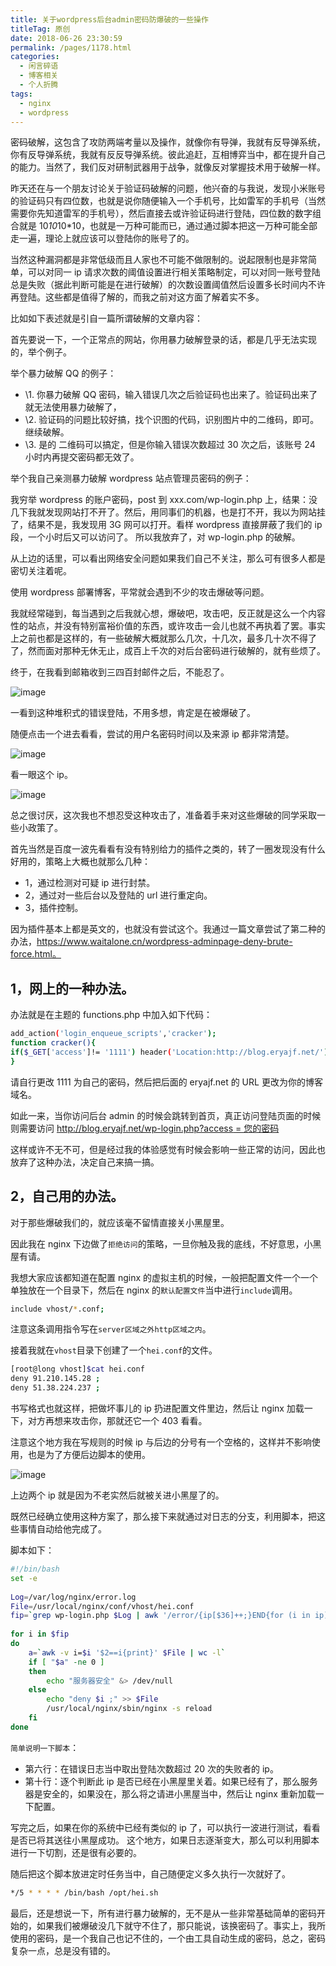 ```yaml
---
title: 关于wordpress后台admin密码防爆破的一些操作
titleTag: 原创
date: 2018-06-26 23:30:59
permalink: /pages/1178.html
categories:
  - 闲言碎语
  - 博客相关
  - 个人折腾
tags:
  - nginx
  - wordpress
---
```


密码破解，这包含了攻防两端考量以及操作，就像你有导弹，我就有反导弹系统，你有反导弹系统，我就有反反导弹系统。彼此追赶，互相博弈当中，都在提升自己的能力。当然了，我们反对研制武器用于战争，就像反对掌握技术用于破解一样。



昨天还在与一个朋友讨论关于验证码破解的问题，他兴奋的与我说，发现小米账号的验证码只有四位数，也就是说你随便输入一个手机号，比如雷军的手机号（当然需要你先知道雷军的手机号），然后直接去或许验证码进行登陆，四位数的数字组合就是 10*10*10*10，也就是一万种可能而已，通过通过脚本把这一万种可能全部走一遍，理论上就应该可以登陆你的账号了的。



当然这种漏洞都是非常低级而且人家也不可能不做限制的。说起限制也是非常简单，可以对同一 ip 请求次数的阈值设置进行相关策略制定，可以对同一账号登陆总是失败（据此判断可能是在进行破解）的次数设置阈值然后设置多长时间内不许再登陆。这些都是值得了解的，而我之前对这方面了解着实不多。



比如如下表述就是引自一篇所谓破解的文章内容：



首先要说一下，一个正常点的网站，你用暴力破解登录的话，都是几乎无法实现的，举个例子。

举个暴力破解 QQ 的例子：

- \1. 你暴力破解 QQ 密码，输入错误几次之后验证码也出来了。验证码出来了就无法使用暴力破解了，
- \2. 验证码的问题比较好搞，找个识图的代码，识别图片中的二维码，即可。继续破解。
- \3. 是的 二维码可以搞定，但是你输入错误次数超过 30 次之后，该账号 24 小时内再提交密码都无效了。

举个我自己亲测暴力破解 wordpress 站点管理员密码的例子：

我穷举 wordpress 的账户密码，post 到 xxx.com/wp-login.php 上，结果：没几下我就发现网站打不开了。然后，用同事们的机器，也是打不开，我以为网站挂了，结果不是，我发现用 3G 网可以打开。看样 wordpress 直接屏蔽了我们的 ip 段，一个小时后又可以访问了。 所以我放弃了，对 wp-login.php 的破解。



从上边的话里，可以看出网络安全问题如果我们自己不关注，那么可有很多人都是密切关注着呢。



使用 wordpress 部署博客，平常就会遇到不少的攻击爆破等问题。



我就经常碰到，每当遇到之后我就心想，爆破吧，攻击吧，反正就是这么一个内容性的站点，并没有特别富裕价值的东西，或许攻击一会儿也就不再执着了罢。事实上之前也都是这样的，有一些破解大概就那么几次，十几次，最多几十次不得了了，然而面对那种无休无止，成百上千次的对后台密码进行破解的，就有些烦了。



终于，在我看到邮箱收到三四百封邮件之后，不能忍了。





![image](http://t.eryajf.net/imgs/2021/09/07cb7c5b4112101d.jpg)





一看到这种堆积式的错误登陆，不用多想，肯定是在被爆破了。



随便点击一个进去看看，尝试的用户名密码时间以及来源 ip 都非常清楚。





![image](http://t.eryajf.net/imgs/2021/09/8ba27355b90f2637.jpg)





看一眼这个 ip。





![image](http://t.eryajf.net/imgs/2021/09/14c47b1c43f4ff72.jpg)





总之很讨厌，这次我也不想忍受这种攻击了，准备着手来对这些爆破的同学采取一些小政策了。



首先当然是百度一波先看看有没有特别给力的插件之类的，转了一圈发现没有什么好用的，策略上大概也就那么几种：



- 1，通过检测对可疑 ip 进行封禁。
- 2，通过对一些后台以及登陆的 url 进行重定向。
- 3，插件控制。



因为插件基本上都是英文的，也就没有尝试这个。我通过一篇文章尝试了第二种的办法，https://www.waitalone.cn/wordpress-adminpage-deny-brute-force.html。



## 1，网上的一种办法。



办法就是在主题的 functions.php 中加入如下代码：



```sh
add_action('login_enqueue_scripts','cracker');
function cracker(){
if($_GET['access']!= '1111') header('Location:http://blog.eryajf.net/');
}
```



请自行更改 1111 为自己的密码，然后把后面的 eryajf.net 的 URL 更改为你的博客域名。



如此一来，当你访问后台 admin 的时候会跳转到首页，真正访问登陆页面的时候则需要访问 [http://blog.eryajf.net/wp-login.php?access = 您的密码](http://blog.eryajf.net/wp-login.php?access=您的密码)



这样或许不无不可，但是经过我的体验感觉有时候会影响一些正常的访问，因此也放弃了这种办法，决定自己来搞一搞。



## 2，自己用的办法。



对于那些爆破我们的，就应该毫不留情直接关小黑屋里。



因此我在 nginx 下边做了`拒绝访问`的策略，一旦你触及我的底线，不好意思，小黑屋有请。



我想大家应该都知道在配置 nginx 的虚拟主机的时候，一般把配置文件一个一个单独放在一个目录下，然后在 nginx 的`默认配置文件`当中进行`include`调用。



```sh
include vhost/*.conf;
```



注意这条调用指令写在`server区域之外http区域之内`。



接着我就在`vhost`目录下创建了一个`hei.conf`的文件。



```sh
[root@long vhost]$cat hei.conf
deny 91.210.145.28 ;
deny 51.38.224.237 ;
```



书写格式也就这样，把做坏事儿的 ip 扔进配置文件里边，然后让 nginx 加载一下，对方再想来攻击你，那就还它一个 403 看看。



注意这个地方我在写规则的时候 ip 与后边的分号有一个空格的，这样并不影响使用，也是为了方便后边脚本的使用。





![image](http://t.eryajf.net/imgs/2021/09/3f29c1e68d795f8c.jpg)





上边两个 ip 就是因为不老实然后就被关进小黑屋了的。



既然已经确立使用这种方案了，那么接下来就通过对日志的分支，利用脚本，把这些事情自动给他完成了。



脚本如下：



```sh
#!/bin/bash
set -e
 
Log=/var/log/nginx/error.log
File=/usr/local/nginx/conf/vhost/hei.conf
fip=`grep wp-login.php $Log | awk '/error/{ip[$36]++;}END{for (i in ip){if (ip[i]>20){print i}}}' | awk -F "," '{print $1}'`
 
for i in $fip
do
    a=`awk -v i=$i '$2==i{print}' $File | wc -l`
    if [ "$a" -ne 0 ]
    then
        echo "服务器安全" &> /dev/null
    else
        echo "deny $i ;" >> $File
        /usr/local/nginx/sbin/nginx -s reload
    fi
done
```



`简单说明一下脚本`：



- 第六行：在错误日志当中取出登陆次数超过 20 次的失败者的 ip。
- 第十行：逐个判断此 ip 是否已经在小黑屋里关着。如果已经有了，那么服务器是安全的，如果没在，那么将之请进小黑屋当中，然后让 nginx 重新加载一下配置。



写完之后，如果在你的系统中已经有类似的 ip 了，可以执行一波进行测试，看看是否已将其送往小黑屋成功。
这个地方，如果日志逐渐变大，那么可以利用脚本进行一下切割，还是很有必要的。



随后把这个脚本放进定时任务当中，自己随便定义多久执行一次就好了。



```sh
*/5 * * * * /bin/bash /opt/hei.sh
```



最后，还是想说一下，所有进行暴力破解的，无不是从一些非常基础简单的密码开始的，如果我们被爆破没几下就守不住了，那只能说，该换密码了。事实上，我所使用的密码，是一个我自己也记不住的，一个由工具自动生成的密码，总之，密码复杂一点，总是没有错的。
